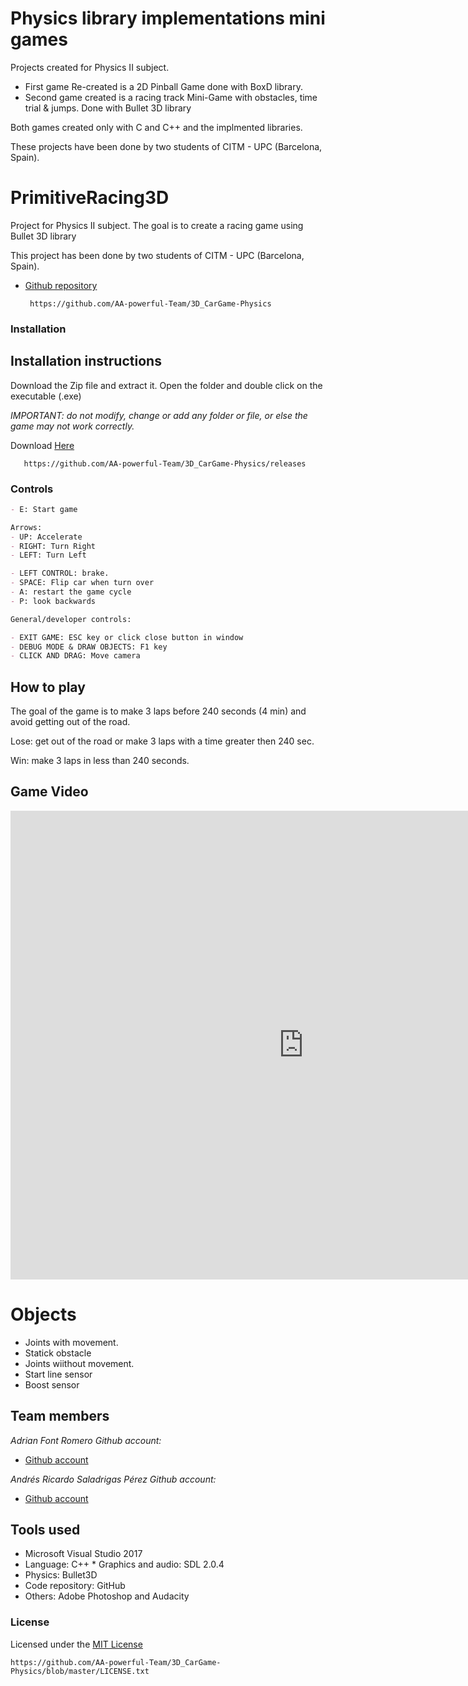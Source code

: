 # Physics library implementations mini games

Projects created for Physics II subject. 
- First game Re-created is a 2D Pinball Game done with BoxD library. 
- Second game created is a racing track Mini-Game with obstacles, time trial & jumps. Done with Bullet 3D library

Both games created only with C and C++ and the implmented libraries.

These projects have been done by two students of CITM - UPC (Barcelona, Spain).


# PrimitiveRacing3D

Project for Physics II subject. The goal is to create a racing game using Bullet 3D library

This project has been done by two students of CITM - UPC (Barcelona, Spain). 

	
* [Github repository](https://github.com/AA-powerful-Team/3D_CarGame-Physics) 
     
       https://github.com/AA-powerful-Team/3D_CarGame-Physics
	
### Installation

## Installation instructions 

Download the Zip file and extract it. Open the folder and double click on the executable (.exe) 

_IMPORTANT: do not modify, change or add any folder or file, or else the game may not work correctly._ 

Download [Here](https://github.com/AA-powerful-Team/3D_CarGame-Physics/releases) 
    
       https://github.com/AA-powerful-Team/3D_CarGame-Physics/releases
       
### Controls


```markdown
- E: Start game

Arrows:
- UP: Accelerate
- RIGHT: Turn Right 
- LEFT: Turn Left 

- LEFT CONTROL: brake.
- SPACE: Flip car when turn over
- A: restart the game cycle
- P: look backwards

General/developer controls: 

- EXIT GAME: ESC key or click close button in window 
- DEBUG MODE & DRAW OBJECTS: F1 key 
- CLICK AND DRAG: Move camera

 ```

## How to play 

The goal of the game is to make 3 laps before 240 seconds (4 min) and avoid getting out of the road.

Lose: get out of the road or make 3 laps with a time greater then 240 sec.

Win: make 3 laps in less than 240 seconds.


## Game Video

<html>
<body>
	
<iframe width="938" height="750" src="https://www.youtube.com/embed/qY-RwlDkLss" frameborder="0" allow="accelerometer; autoplay; encrypted-media; gyroscope; picture-in-picture" allowfullscreen></iframe>

</body>
</html>

# Objects 

* Joints with movement. 
* Statick obstacle
* Joints wiithout movement.
* Start line sensor
* Boost sensor

## Team members 

_Adrian Font Romero Github account:_ 
* [Github account](https://github.com/AdrianFR99) 

_Andrés Ricardo Saladrigas Pérez Github account:_ 
* [Github account](https://github.com/TheArzhel) 


## Tools used 
* Microsoft Visual Studio 2017 
* Language: C++ * Graphics and audio: SDL 2.0.4 
* Physics: Bullet3D 
* Code repository: GitHub 
* Others: Adobe Photoshop and Audacity 


### License


Licensed under the [MIT License](https://github.com/AA-powerful-Team/3D_CarGame-Physics/blob/master/LICENSE.txt)

	https://github.com/AA-powerful-Team/3D_CarGame-Physics/blob/master/LICENSE.txt





